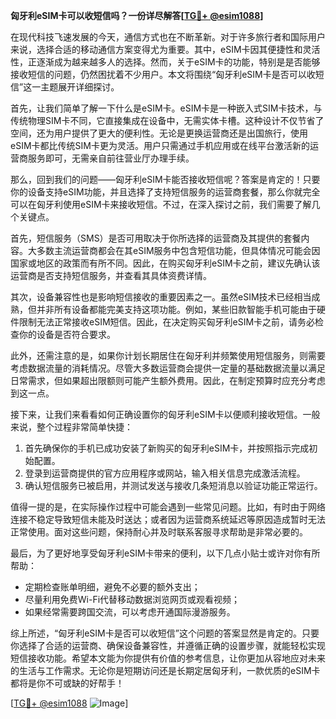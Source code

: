 **匈牙利eSIM卡可以收短信吗？一份详尽解答[[TG💪+ @esim1088](https://t.me/s/esim1088)]**

在现代科技飞速发展的今天，通信方式也在不断革新。对于许多旅行者和国际用户来说，选择合适的移动通信方案变得尤为重要。其中，eSIM卡因其便捷性和灵活性，正逐渐成为越来越多人的选择。然而，关于eSIM卡的功能，特别是是否能够接收短信的问题，仍然困扰着不少用户。本文将围绕“匈牙利eSIM卡是否可以收短信”这一主题展开详细探讨。

首先，让我们简单了解一下什么是eSIM卡。eSIM卡是一种嵌入式SIM卡技术，与传统物理SIM卡不同，它直接集成在设备中，无需实体卡槽。这种设计不仅节省了空间，还为用户提供了更大的便利性。无论是更换运营商还是出国旅行，使用eSIM卡都比传统SIM卡更为灵活。用户只需通过手机应用或在线平台激活新的运营商服务即可，无需亲自前往营业厅办理手续。

那么，回到我们的问题——匈牙利eSIM卡能否接收短信呢？答案是肯定的！只要你的设备支持eSIM功能，并且选择了支持短信服务的运营商套餐，那么你就完全可以在匈牙利使用eSIM卡来接收短信。不过，在深入探讨之前，我们需要了解几个关键点。

首先，短信服务（SMS）是否可用取决于你所选择的运营商及其提供的套餐内容。大多数主流运营商都会在其eSIM服务中包含短信功能，但具体情况可能会因国家或地区的政策而有所不同。因此，在购买匈牙利eSIM卡之前，建议先确认该运营商是否支持短信服务，并查看其具体资费详情。

其次，设备兼容性也是影响短信接收的重要因素之一。虽然eSIM技术已经相当成熟，但并非所有设备都能完美支持这项功能。例如，某些旧款智能手机可能由于硬件限制无法正常接收eSIM短信。因此，在决定购买匈牙利eSIM卡之前，请务必检查你的设备是否符合要求。

此外，还需注意的是，如果你计划长期居住在匈牙利并频繁使用短信服务，则需要考虑数据流量的消耗情况。尽管大多数运营商会提供一定量的基础数据流量以满足日常需求，但如果超出限额则可能产生额外费用。因此，在制定预算时应充分考虑到这一点。

接下来，让我们来看看如何正确设置你的匈牙利eSIM卡以便顺利接收短信。一般来说，整个过程非常简单快捷：

1. 首先确保你的手机已成功安装了新购买的匈牙利eSIM卡，并按照指示完成初始配置。
2. 登录到运营商提供的官方应用程序或网站，输入相关信息完成激活流程。
3. 确认短信服务已被启用，并测试发送与接收几条短消息以验证功能正常运行。

值得一提的是，在实际操作过程中可能会遇到一些常见问题。比如，有时由于网络连接不稳定导致短信未能及时送达；或者因为运营商系统延迟等原因造成暂时无法正常使用。面对这些问题，保持耐心并及时联系客服寻求帮助是非常必要的。

最后，为了更好地享受匈牙利eSIM卡带来的便利，以下几点小贴士或许对你有所帮助：
- 定期检查账单明细，避免不必要的额外支出；
- 尽量利用免费Wi-Fi代替移动数据浏览网页或观看视频；
- 如果经常需要跨国交流，可以考虑开通国际漫游服务。

综上所述，“匈牙利eSIM卡是否可以收短信”这个问题的答案显然是肯定的。只要你选择了合适的运营商、确保设备兼容性，并遵循正确的设置步骤，就能轻松实现短信接收功能。希望本文能为你提供有价值的参考信息，让你更加从容地应对未来的生活与工作需求。无论你是短期访问还是长期定居匈牙利，一款优质的eSIM卡都将是你不可或缺的好帮手！

[[TG💪+ @esim1088](https://t.me/s/esim1088) ![Image](https://i.postimg.cc/4NQfJmqS/Snipaste-2025-05-13-00-14-12.png)]